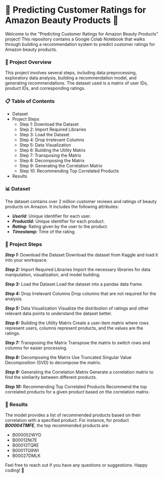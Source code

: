 # 🌟 Predicting Customer Ratings for Amazon Beauty Products 🌟
Welcome to the "Predicting Customer Ratings for Amazon Beauty Products" project! This repository contains a Google Colab Notebook that walks through building a recommendation system to predict customer ratings for Amazon beauty products.

### 📂 Project Overview
This project involves several steps, including data preprocessing, exploratory data analysis, building a recommendation model, and generating recommendations. The dataset used is a matrix of user IDs, product IDs, and corresponding ratings.


### 📋 Table of Contents
* Dataset
* Project Steps
    * Step 1: Download the Dataset
    * Step 2: Import Required Libraries
    * Step 3: Load the Dataset
    * Step 4: Drop Irrelevant Columns
    * Step 5: Data Visualization
    * Step 6: Building the Utility Matrix
    * Step 7: Transposing the Matrix
    * Step 8: Decomposing the Matrix
    * Step 9: Generating the Correlation Matrix
    * Step 10: Recommending Top Correlated Products
* Results

### 📊 Dataset
The dataset contains over 2 million customer reviews and ratings of beauty products on Amazon. It includes the following attributes:

* _**UserId**_: Unique identifier for each user.
* **_ProductId:_** Unique identifier for each product.
* _**Rating:**_ Rating given by the user to the product.
* _**Timestamp:**_ Time of the rating.


### 🚀 Project Steps
_**Step 1:**_ Download the Dataset
Download the dataset from Kaggle and load it into your workspace.

_**Step 2:**_ Import Required Libraries
Import the necessary libraries for data manipulation, visualization, and model building.

_**Step 3:**_ Load the Dataset
Load the dataset into a pandas data frame.

_**Step 4:**_ Drop Irrelevant Columns
Drop columns that are not required for the analysis.

_**Step 5:**_ Data Visualization
Visualize the distribution of ratings and other relevant data points to understand the dataset better.

_**Step 6:**_ Building the Utility Matrix
Create a user-item matrix where rows represent users, columns represent products, and the values are the ratings.

_**Step 7:**_ Transposing the Matrix
Transpose the matrix to switch rows and columns for easier processing.

_**Step 8:**_ Decomposing the Matrix
Use Truncated Singular Value Decomposition (SVD) to decompose the matrix.

_**Step 9:**_ Generating the Correlation Matrix
Generate a correlation matrix to find the similarity between different products.

_**Step 10:**_ Recommending Top Correlated Products
Recommend the top correlated products for a given product based on the correlation matrix.

### 🎯 Results
The model provides a list of recommended products based on their correlation with a specified product. For instance, for product _**B00004TMFE**_, the top recommended products are:

* B000052WYD
* B00012NI7E
* B00013TQRE
* B0001TQ9WI
* B00027DMLK


Feel free to reach out if you have any questions or suggestions. Happy coding! 🎉
